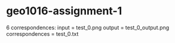 # geo1016-assignment-1
6 correspondences: 
input = test_0.png
output = test_0_output.png
correspondences = test_0.txt
